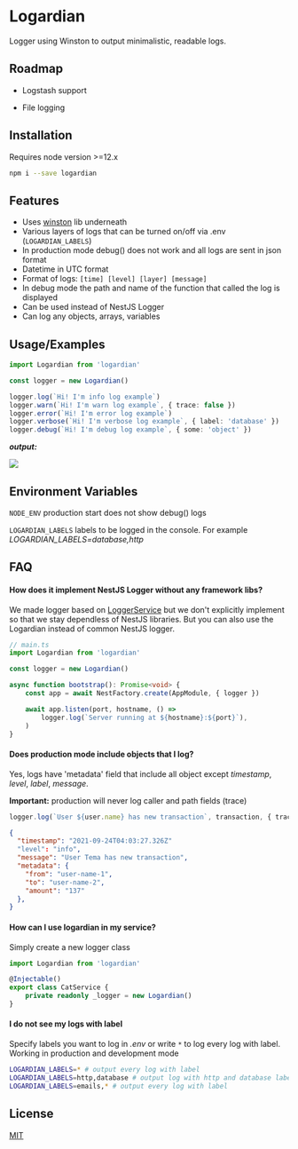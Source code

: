 # Logardian

Logger using Winston to output minimalistic, readable logs.


## Roadmap

- Logstash support

- File logging

  
## Installation

Requires node version >=12.х

```bash
npm i --save logardian
```
    
## Features

- Uses [winston](https://github.com/winstonjs/winston) lib underneath
- Various layers of logs that can be turned on/off via .env (`LOGARDIAN_LABELS`)
- In production mode debug() does not work and all logs are sent in json format
- Datetime in UTC format
- Format of logs: `[time] [level] [layer] [message]`
- In debug mode the path and name of the function that called the log is displayed
- Can be used instead of NestJS Logger
- Can log any objects, arrays, variables

  
## Usage/Examples

```ts
import Logardian from 'logardian'

const logger = new Logardian()

logger.log(`Hi! I'm info log example`)
logger.warn(`Hi! I'm warn log example`, { trace: false })
logger.error(`Hi! I'm error log example`)
logger.verbose(`Hi! I'm verbose log example`, { label: 'database' })
logger.debug(`Hi! I'm debug log example`, { some: 'object' })
```

***output:***

![](https://i.ibb.co/y63BtzS/image.png)

  
## Environment Variables

`NODE_ENV` production start does not show debug() logs

`LOGARDIAN_LABELS` labels to be logged in the console. For example *LOGARDIAN_LABELS=database,http*

  
## FAQ

#### How does it implement NestJS Logger without any framework libs?

We made logger based on [LoggerService](https://github.com/nestjs/nest/blob/master/packages/common/services/logger.service.ts) but we don't explicitly implement so that we stay dependless of NestJS libraries. But you can also use the Logardian instead of common NestJS logger.

```ts
// main.ts
import Logardian from 'logardian'

const logger = new Logardian()

async function bootstrap(): Promise<void> {
    const app = await NestFactory.create(AppModule, { logger })

    await app.listen(port, hostname, () =>
        logger.log(`Server running at ${hostname}:${port}`),
    )
}
```

#### Does production mode include objects that I log?

Yes, logs have 'metadata' field that include all object except 
*timestamp*, *level*, *label*, *message*.

**Important:** production will never log caller and path fields (trace)

```ts
logger.log(`User ${user.name} has new transaction`, transaction, { trace: true })
```
```json
{
  "timestamp": "2021-09-24T04:03:27.326Z"
  "level": "info",
  "message": "User Tema has new transaction",
  "metadata": {
    "from": "user-name-1",
    "to": "user-name-2",
    "amount": "137"
  },
}
```

#### How can I use logardian in my service?

Simply create a new logger class

```ts
import Logardian from 'logardian'

@Injectable()
export class CatService {
    private readonly _logger = new Logardian()
}
```


#### I do not see my logs with label

Specify labels you want to log in *.env* or write `*` to log every log with label. 
Working in production and development mode

```bash
LOGARDIAN_LABELS=* # output every log with label
LOGARDIAN_LABELS=http,database # output log with http and database labels
LOGARDIAN_LABELS=emails,* # output every log with label
```

  
## License

[MIT](https://github.com/i-link-pro-team/logardian/blob/main/LICENSE)

  